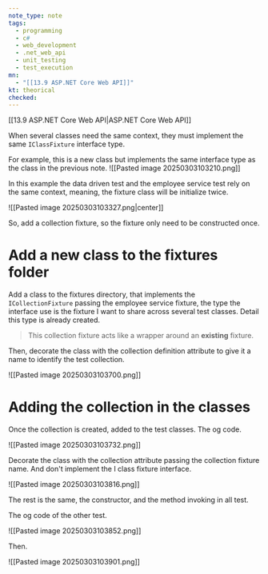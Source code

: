 ```yaml
---
note_type: note
tags:
  - programming
  - c#
  - web_development
  - .net_web_api
  - unit_testing
  - test_execution
mn:
  - "[[13.9 ASP.NET Core Web API]]"
kt: theorical
checked:
---
```

[[13.9 ASP.NET Core Web API|ASP.NET Core Web API]]

When several classes need the same context, they must implement the same `IClassFixture` interface type.

For example, this is a new class but implements the same interface type as the class in the previous note.
![[Pasted image 20250303103210.png]]

In this example the data driven test and the employee service test rely on the same context, meaning, the fixture class will be initialize twice.

![[Pasted image 20250303103327.png|center]]

So, add a collection fixture, so the fixture only need to be constructed once.

# Add a new class to the fixtures folder
Add a class to the fixtures directory, that implements the `ICollectionFixture` passing the employee service fixture, the type the interface use is the fixture I want to share across several test classes. Detail this type is already created.

>This collection fixture acts like a wrapper around an **existing** fixture.

Then, decorate the class with the collection definition attribute to give it a name to identify the test collection. 

![[Pasted image 20250303103700.png]]

# Adding the collection in the classes
Once the collection is created, added to the test classes. The og code.

![[Pasted image 20250303103732.png]]

Decorate the class with the collection attribute passing the collection fixture name. And don't implement the I class fixture interface.

![[Pasted image 20250303103816.png]]

The rest is the same, the constructor, and the method invoking in all test.

 The og code of the other test.

![[Pasted image 20250303103852.png]]

Then.

![[Pasted image 20250303103901.png]]
